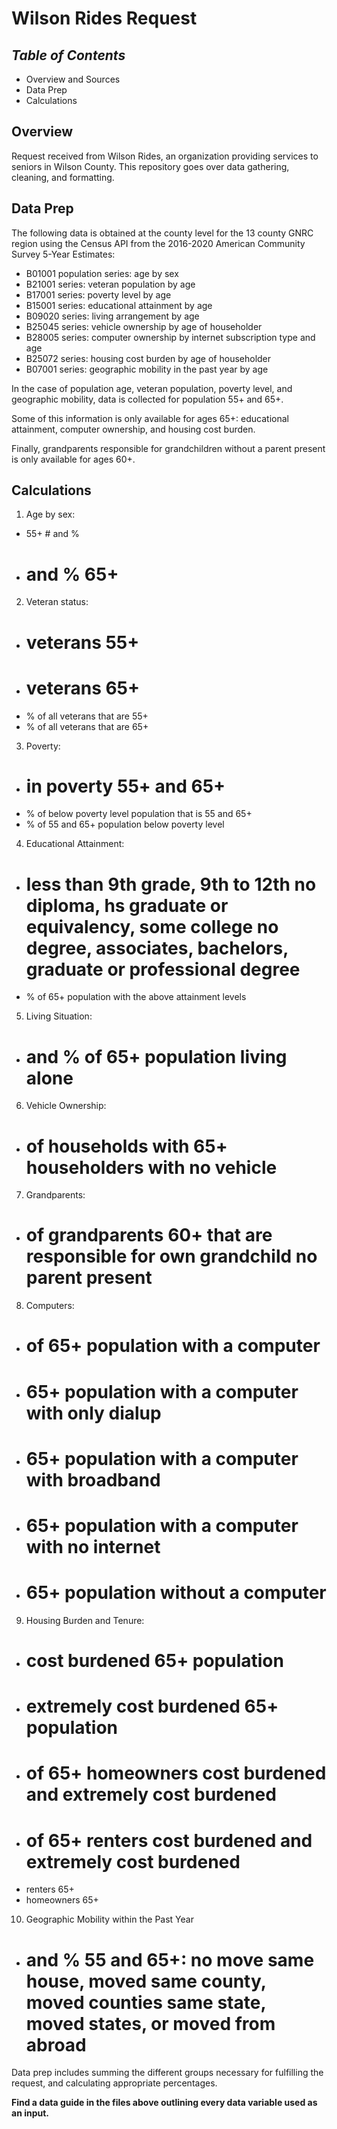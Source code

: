 # **Wilson Rides Request**

## *Table of Contents*  
+ Overview and Sources
+ Data Prep  
+ Calculations    

## Overview  

Request received from Wilson Rides, an organization providing services to seniors in Wilson County. This repository goes over data gathering, cleaning, and formatting.

## Data Prep  

The following data is obtained at the county level for the 13 county GNRC region using the Census API from the 2016-2020 American Community Survey 5-Year Estimates:  

+ B01001 population series: age by sex
+ B21001 series: veteran population by age
+ B17001 series: poverty level by age  
+ B15001 series: educational attainment by age
+ B09020 series: living arrangement by age  
+ B25045 series: vehicle ownership by age of householder  
+ B28005 series: computer ownership by internet subscription type and age  
+ B25072 series: housing cost burden by age of householder  
+ B07001 series: geographic mobility in the past year by age  

In the case of population age, veteran population, poverty level, and geographic mobility, data is collected for population 55+ and 65+.

Some of this information is only available for ages 65+: educational attainment, computer ownership, and housing cost burden.

Finally, grandparents responsible for grandchildren without a parent present is only available for ages 60+.  

## Calculations  

1. Age by sex:  
+ 55+ # and %    
+ # and % 65+  
2. Veteran status:  
+ # veterans 55+  
+ # veterans 65+  
+ % of all veterans that are 55+  
+ % of all veterans that are 65+  
3. Poverty:  
+ # in poverty 55+ and 65+  
+ % of below poverty level population that is 55 and 65+  
+ % of 55 and 65+ population below poverty level  
4. Educational Attainment:  
+ # less than 9th grade, 9th to 12th no diploma, hs graduate or equivalency, some college no degree, associates, bachelors, graduate or professional degree  
+ % of 65+ population with the above attainment levels  
5. Living Situation:  
+ # and % of 65+ population living alone  
6. Vehicle Ownership:  
+ # of households with 65+ householders with no vehicle  
7. Grandparents:  
+ # of grandparents 60+ that are responsible for own grandchild no parent present  
8. Computers:  
+ # of 65+ population with a computer  
+ # 65+ population with a computer with only dialup  
+ # 65+ population with a computer with broadband  
+ # 65+ population with a computer with no internet  
+ # 65+ population without a computer  
9. Housing Burden and Tenure:  
+ # cost burdened 65+ population  
+ # extremely cost burdened 65+ population  
+ # of 65+ homeowners cost burdened and extremely cost burdened  
+ # of 65+ renters cost burdened and extremely cost burdened  
+ renters 65+  
+ homeowners 65+
10. Geographic Mobility within the Past Year  
+ # and % 55 and 65+: no move same house, moved same county, moved counties same state, moved states, or moved from abroad

Data prep includes summing the different groups necessary for fulfilling the request, and calculating appropriate percentages.  

**Find a data guide in the files above outlining every data variable used as an input.**
